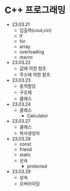 # C++ 프로그래밍
- 23.03.21 
	- 입출력(cout,cin)
	- if
	- for
	- array
	- overloading
	- macro
- 23.03.22
	- 값에 의한 참조
	- 주소에 의한 참조
- 23.03.23
	- 동적할당
	- 구조체
	- 클래스
- 23.03.24
	- 클래스
		- Calculator
- 23.03.27
	- 클래스
	- 복사생성자
- 23.03.28
	- const
	- friend
	- static
	- 상속
		- protected
- 23.03.29
	- 상속
	- 오버라이딩
